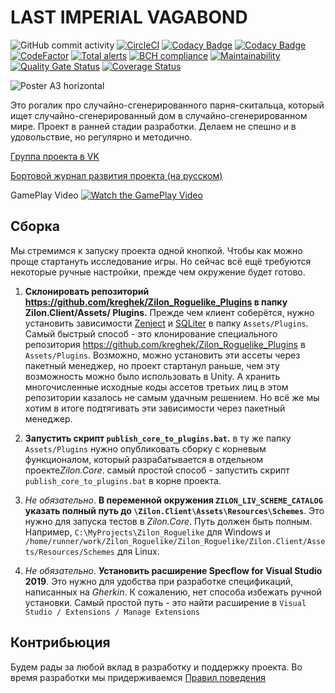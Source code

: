 # LAST IMPERIAL VAGABOND
![GitHub commit activity](https://img.shields.io/github/commit-activity/m/kreghek/Zilon_Roguelike)
[![CircleCI](https://circleci.com/gh/kreghek/Zilon_Roguelike/tree/master.svg?style=svg)](https://circleci.com/gh/kreghek/Zilon_Roguelike/tree/master)
[![Codacy Badge](https://api.codacy.com/project/badge/Grade/b8fa5561a70c401aa0e0a8be8d0ff696)](https://www.codacy.com/manual/kreghek/Zilon_Roguelike?utm_source=github.com&amp;utm_medium=referral&amp;utm_content=kreghek/Zilon_Roguelike&amp;utm_campaign=Badge_Grade)
[![Codacy Badge](https://api.codacy.com/project/badge/Coverage/b8fa5561a70c401aa0e0a8be8d0ff696)](https://www.codacy.com/manual/kreghek/Zilon_Roguelike?utm_source=github.com&utm_medium=referral&utm_content=kreghek/Zilon_Roguelike&utm_campaign=Badge_Coverage)
[![CodeFactor](https://www.codefactor.io/repository/github/kreghek/zilon_roguelike/badge)](https://www.codefactor.io/repository/github/kreghek/zilon_roguelike)
[![Total alerts](https://img.shields.io/lgtm/alerts/g/kreghek/Zilon_Roguelike.svg?logo=lgtm&logoWidth=18)](https://lgtm.com/projects/g/kreghek/Zilon_Roguelike/alerts/)
[![BCH compliance](https://bettercodehub.com/edge/badge/kreghek/Zilon_Roguelike?branch=master)](https://bettercodehub.com/)
[![Maintainability](https://api.codeclimate.com/v1/badges/b4b300bf5efc3d73a268/maintainability)](https://codeclimate.com/github/kreghek/Zilon_Roguelike/maintainability)
[![Quality Gate Status](https://sonarcloud.io/api/project_badges/measure?project=kreghek_Zilon_Roguelike&metric=alert_status)](https://sonarcloud.io/dashboard?id=kreghek_Zilon_Roguelike)
[![Coverage Status](https://coveralls.io/repos/github/kreghek/Zilon_Roguelike/badge.svg?branch=master)](https://coveralls.io/github/kreghek/Zilon_Roguelike?branch=master)

![Poster A3 horizontal](https://user-images.githubusercontent.com/2405499/58764985-41faf600-8598-11e9-9220-277923ca7f5b.png)

Это рогалик про случайно-сгенерированного парня-скитальца, который ищет случайно-сгенерированный дом в случайно-сгенерированном мире. Проект в ранней стадии разработки. Делаем не спешно и в удовольствие, но регулярно и методично.

[Группа проекта в VK](https://vk.com/last_imperial_vagabond)

[Бортовой журнал развития проекта (на русском)](https://lastimperialvagabond.home.blog)

GamePlay Video
[![Watch the GamePlay Video](https://img.youtube.com/vi/KJJ2ab35eFg/maxresdefault.jpg)](https://www.youtube.com/watch?v=KJJ2ab35eFg)

## Сборка

Мы стремимся к запуску проекта одной кнопкой. Чтобы как можно проще стартануть исследование игры. Но сейчас всё ещё требуются некоторые ручные настройки, прежде чем окружение будет готово.

1. **Склонировать репозиторий https://github.com/kreghek/Zilon_Roguelike_Plugins в папку Zilon.Client/Assets/ Plugins.**
Прежде чем клиент соберётся, нужно установить зависимости [Zenject](https://github.com/modesttree/Zenject) и [SQLiter](https://assetstore.unity.com/packages/tools/integration/sqliter-20660) в папку `Assets/Plugins`. Самый быстрый способ - это клонирование специального репозитория https://github.com/kreghek/Zilon_Roguelike_Plugins в `Assets/Plugins`. Возможно, можно установить эти ассеты через пакетный менеджер, но проект стартанул раньше, чем эту возможность можно было использовать в Unity. А хранить многочисленные исходные коды ассетов третьих лиц в этом репозитории казалось не самым удачным решением. Но всё же мы хотим в итоге подтягивать эти зависимости через пакетный менеджер.

2. **Запустить скрипт `publish_core_to_plugins.bat`.**
в ту же папку `Assets/Plugins` нужно опубликовать сборку с корневым функционалом, который разрабатывается в отдельном проекте*Zilon.Core*. самый простой способ - запустить скрипт `publish_core_to_plugins.bat` в корне проекта.

3. *Не обязательно*. **В переменной окружения `ZILON_LIV_SCHEME_CATALOG` указать полный путь до `\Zilon.Client\Assets\Resources\Schemes`**.
Это нужно для запуска тестов в *Zilon.Core*. Путь должен быть полным. Например, `C:\MyProjects\Zilon_Roguelike` для Windows и `/home/runner/work/Zilon_Roguelike/Zilon_Roguelike/Zilon.Client/Assets/Resources/Schemes` для Linux.

4. *Не обязательно*. **Установить расширение Specflow for Visual Studio 2019**.
Это нужно для удобства при разработке спецификаций, написанных на *Gherkin*. К сожалению, нет способа избежать ручной установки. Самый простой путь - это найти расширение в `Visual Studio / Extensions / Manage Extensions`

## Контрибьюция

Будем рады за любой вклад в разработку и поддержку проекта. Во время разработки мы придерживаемся [Правил поведения](/CODE_CONVENTIONS.md)

